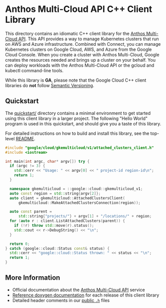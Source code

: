 # Anthos Multi-Cloud API C++ Client Library

This directory contains an idiomatic C++ client library for the
[Anthos Multi-Cloud API][cloud-service-docs]. This API provides a way to manage
Kubernetes clusters that run on AWS and Azure infrastructure. Combined with
Connect, you can manage Kubernetes clusters on Google Cloud, AWS, and Azure
from the Google Cloud Console.  When you create a cluster with Anthos
Multi-Cloud, Google creates the resources needed and brings up a cluster on
your behalf. You can deploy workloads with the Anthos Multi-Cloud API or the
gcloud and kubectl command-line tools.

While this library is **GA**, please note that the Google Cloud C++ client
libraries do **not** follow [Semantic Versioning](https://semver.org/).

## Quickstart

The [quickstart/](quickstart/README.md) directory contains a minimal environment
to get started using this client library in a larger project. The following
"Hello World" program is used in this quickstart, and should give you a taste of
this library.

For detailed instructions on how to build and install this library, see the
top-level [README](/README.md#building-and-installing).

<!-- inject-quickstart-start -->

```cc
#include "google/cloud/gkemulticloud/v1/attached_clusters_client.h"
#include <iostream>

int main(int argc, char* argv[]) try {
  if (argc != 3) {
    std::cerr << "Usage: " << argv[0] << " project-id region-id\n";
    return 1;
  }

  namespace gkemulticloud = ::google::cloud::gkemulticloud_v1;
  auto const region = std::string{argv[2]};
  auto client = gkemulticloud::AttachedClustersClient(
      gkemulticloud::MakeAttachedClustersConnection(region));

  auto const parent =
      std::string{"projects/"} + argv[1] + "/locations/" + region;
  for (auto r : client.ListAttachedClusters(parent)) {
    if (!r) throw std::move(r).status();
    std::cout << r->DebugString() << "\n";
  }

  return 0;
} catch (google::cloud::Status const& status) {
  std::cerr << "google::cloud::Status thrown: " << status << "\n";
  return 1;
}
```

<!-- inject-quickstart-end -->

## More Information

- Official documentation about the [Anthos Multi-Cloud API][cloud-service-docs] service
- [Reference doxygen documentation][doxygen-link] for each release of this
  client library
- Detailed header comments in our [public `.h`][source-link] files

[cloud-service-docs]: https://cloud.google.com/anthos/clusters/docs/multi-cloud
[doxygen-link]: https://cloud.google.com/cpp/docs/reference/gkemulticloud/latest/
[source-link]: https://github.com/googleapis/google-cloud-cpp/tree/main/google/cloud/gkemulticloud
